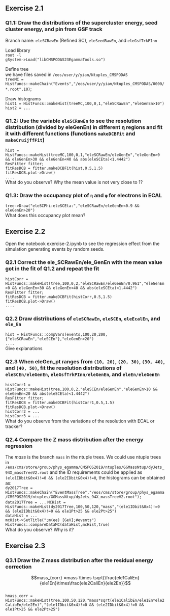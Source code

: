 ## Exercise 2.1
### Q1.1: Draw the distributions of the supercluster energy, seed cluster energy, and pin from GSF track<br>
Branch name: ``eleSCRawEn`` (Refined SC), ``eleSeedRawEn``, and ``eleGsfTrkPInn``<br>

Load library<br>
``root -l``<br>
``gSystem->Load("libCMSPODAS23EgammaTools.so")``<br>

Define tree<br>
we have files saved in ``/eos/user/y/yian/Ntuples_CMSPODAS``<br>
``treeMC = HistFuncs::makeChain("Events","/eos/user/y/yian/Ntuples_CMSPODAS/0000/*.root",10)``;<br>

Draw histograms<br>
``hist1 = HistFuncs::makeHist(treeMC,100,0,1,"eleSCRawEn","eleGenEn>10")``<br>
``hist2 = ...``<br>

### Q1.2: Use the variable ``eleSCRawEn`` to see the resolution distribution (divided by eleGenEn) in different η regions and fit it with different functions (functions ``makeDCBFit`` and ``makeCruijffFit``)<br>
``hist = HistFuncs::makeHist(treeMC,100,0,1,"eleSCRawEn/eleGenEn","eleGenEn>0 && eleGenEn>30 && eleGenEn<40 && abs(eleSCEta)<1.4442")``<br>
``ResFitter fitter;``<br>
``fitResDCB = fitter.makeDCBFit(hist,0.5,1.5)``<br>
``fitResDCB.plot->Draw()``<br>
``....``<br>
What do you observe? Why the mean value is not very close to 1?<br>

### Q1.3: Draw the occupancy plot of ``η`` and ``φ`` for electrons in ECAL<br>
``tree->Draw("eleSCPhi:eleSCEta:","eleSCRawEn/eleGenEn<0.9 && eleGenEn>20")``<br>
What does this occupancy plot mean?<br>



## Exercise 2.2

Open the notebook exercise-2.ipynb to see the regression effect from the simulation generating events by random seeds.

### Q2.1 Correct the ele_SCRawEn/ele_GenEn with the mean value got in the fit of Q1.2 and repeat the fit<br>
``histCorr = HistFuncs::makeHist(tree,100,0,2,"eleSCRawEn/eleGenEn/0.961","eleGenEn>0 && eleGenEn>30 && eleGenEn<40 && abs(eleSCEta)<1.4442")``<br>
``ResFitter fitter;``<br>
``fitResDCB = fitter.makeDCBFit(histCorr,0.5,1.5)``<br>
``fitResDCB.plot->Draw()``<br>
``....``<br>

### Q2.2 Draw distributions of ``eleSCRawEn``, ``eleSCEn``, ``eleEcalEn``, and ``ele_En``<br>
``hist = HistFuncs::compVars(events,100,20,200,{"eleSCRawEn","eleSCEn"},"eleGenEn>20")``<br>
``....``<br>
Give explanations<br>

### Q2.3 When eleGen_pt ranges from ``(10, 20)``, ``(20, 30)``, ``(30, 40)``, and ``(40, 50)``, fit the resolution distributions of ``eleSCEn/eleGenEn``, ``eleGsfTrkPInn/eleGenEn``, and ``eleEn/eleGenEn``<br>
``histCorr1 = HistFuncs::makeHist(tree,100,0,2,"eleSCEn/eleGenEn","eleGenEn>10 && eleGenEn<20 && abs(eleSCEta)<1.4442")``<br>
``ResFitter fitter;``<br>
``fitResDCB = fitter.makeDCBFit(histCorr1,0.5,1.5)``<br>
``fitResDCB.plot->Draw()``<br>
``histCorr2 = ...``<br>
``histCorr3 = ...``<br>
What do you observe from the variations of the resolution with ECAL or tracker?<br>

### Q2.4 Compare the Z mass distribution after the energy regression<br>
The $mass$ is the branch ``mass`` in the ntuple trees. We could use ntuple trees in ``/eos/cms/store/group/phys_egamma/CMSPOS2019/ntuples/GGMassNtup/dyJets_94X_massTreeV2.root`` and  the ID requirements could be applied as ``(ele1IDbit&0x4)!=0 && (ele2IDbit&0x4)!=0``, the histograms can be obtained as:<br>
``dy2017Tree = HistFuncs::makeChain("EventMassTree","/eos/cms/store/group/phys_egamma/CMSPOS2019/ntuples/GGMassNtup/dyJets_94X_massTreeV2.root");``<br>
``data2017Tree = ...``
``MCHist = HistFuncs::makeHist(dy2017Tree,100,50,120,"mass","(ele1IDbit&0x4)!=0 && (ele2IDbit&0x4)!=0 && ele1Pt>25 && ele2Pt>25")``<br>
``dataHist = ...``<br>
``mcHist->SetTitle(";m(ee) [GeV];#events")``<br>
``HistFuncs::compareDataMC(dataHist,mcHist,true)``<br>
What do you observe? Why is it?

## Exercise 2.3

### Q3.1 Draw the Z mass distribution after the residual energy correction<br>
$$mass_{corr} =mass \times \sqrt{\frac{ele1CaliEn}{ele1En}\times\frac{ele2CaliEn}{ele2En}}$$<br>
``hmass_corr = HistFuncs::makeHist(tree,100,50,120,"mass*sqrt(ele1CalibEn/ele1En*ele2CalibEn/ele2En)","(ele1IDbit&0x4)!=0 && (ele2IDbit&0x4)!=0 && ele1Pt>25 && ele2Pt>25")``<br>
